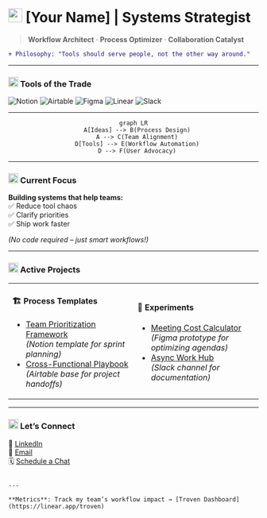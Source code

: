 # <img src="https://em-content.zobj.net/thumbs/240/apple/325/rocket_1f680.png" width="28"> [Your Name] | Systems Strategist

> **Workflow Architect** · **Process Optimizer** · **Collaboration Catalyst**

```diff
+ Philosophy: "Tools should serve people, not the other way around."
```

---

### <img src="https://em-content.zobj.net/thumbs/240/google/350/gear_2699-fe0f.png" width="20"> Tools of the Trade

![Notion](https://img.shields.io/badge/-Notion-000000?logo=notion&logoColor=white)
![Airtable](https://img.shields.io/badge/-Airtable-2B2D42?logo=airtable&logoColor=white)
![Figma](https://img.shields.io/badge/-Figma-F24E1E?logo=figma&logoColor=white)
![Linear](https://img.shields.io/badge/-Linear-5E6AD2?logo=linear&logoColor=white)
![Slack](https://img.shields.io/badge/-Slack-4A154B?logo=slack&logoColor=white)

---

<div align="center">

```mermaid
graph LR
  A[Ideas] --> B(Process Design)
  A --> C(Team Alignment)
  D[Tools] --> E(Workflow Automation)
  D --> F(User Advocacy)
```

</div>

---

### <img src="https://em-content.zobj.net/thumbs/240/apple/325/chart-increasing_1f4c8.png" width="20"> Current Focus

**Building systems that help teams:**  
✅ Reduce tool chaos  
✅ Clarify priorities  
✅ Ship work faster  

*(No code required – just smart workflows!)*

---

### <img src="https://em-content.zobj.net/thumbs/240/apple/325/card-index-dividers_1f5c2-fe0f.png" width="20"> Active Projects

<table>
  <tr>
    <td width="50%">
    
#### 🏗️ Process Templates
- [Team Prioritization Framework](https://your-notion-link.com)  
*(Notion template for sprint planning)*
- [Cross-Functional Playbook](https://your-airtable-link.com)  
*(Airtable base for project handoffs)*
    </td>
    <td width="50%">
    
#### 🧪 Experiments
- [Meeting Cost Calculator](https://your-figma-link.com)  
*(Figma prototype for optimizing agendas)*
- [Async Work Hub](https://your-slack-channel.com)  
*(Slack channel for documentation)*
    </td>
  </tr>
</table>

---

### <img src="https://em-content.zobj.net/thumbs/240/apple/325/satellite-antenna_1f4e1.png" width="20"> Let’s Connect

🔗 [LinkedIn](https://linkedin.com/in/your-profile)  
📧 [Email](mailto:you@domain.com)  
🗓️ [Schedule a Chat](https://calendly.com/your-link)  

```

---

**Metrics**: Track my team’s workflow impact → [Troven Dashboard](https://linear.app/troven)
